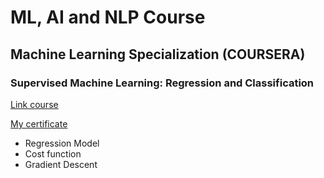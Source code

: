 # ML, AI and NLP Course

## Machine Learning Specialization (COURSERA)

### Supervised Machine Learning: Regression and Classification
[Link course](https://www.coursera.org/specializations/machine-learning-introduction)

[My certificate](https://www.coursera.org/specializations/machine-learning-introduction)

- Regression Model
- Cost function
- Gradient Descent